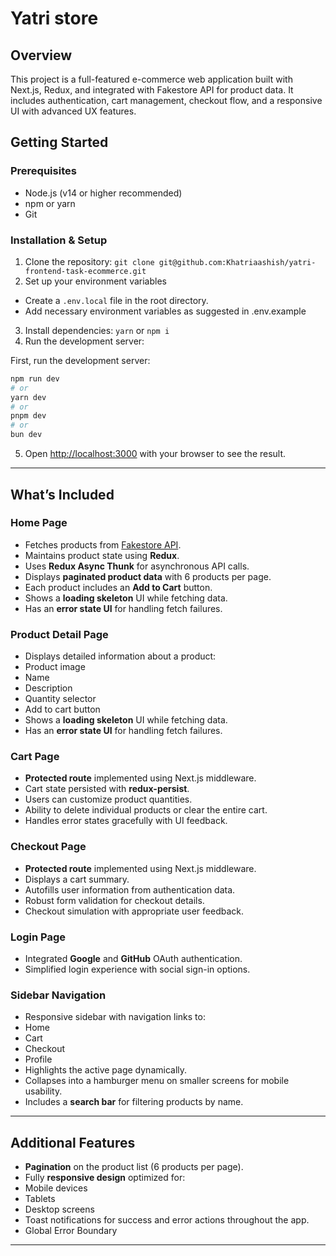 # Yatri store

## Overview

This project is a full-featured e-commerce web application built with Next.js, Redux, and integrated with Fakestore API for product data. It includes authentication, cart management, checkout flow, and a responsive UI with advanced UX features.

## Getting Started

### Prerequisites

- Node.js (v14 or higher recommended)
- npm or yarn
- Git

### Installation & Setup

1. Clone the repository: `git clone git@github.com:Khatriaashish/yatri-frontend-task-ecommerce.git`
2. Set up your environment variables

- Create a `.env.local` file in the root directory.
- Add necessary environment variables as suggested in .env.example

3. Install dependencies: `yarn` or `npm i`
4. Run the development server:

First, run the development server:

```bash
npm run dev
# or
yarn dev
# or
pnpm dev
# or
bun dev
```

5. Open [http://localhost:3000](http://localhost:3000) with your browser to see the result.

---

## What’s Included

### Home Page

- Fetches products from [Fakestore API](https://fakestoreapi.com).
- Maintains product state using **Redux**.
- Uses **Redux Async Thunk** for asynchronous API calls.
- Displays **paginated product data** with 6 products per page.
- Each product includes an **Add to Cart** button.
- Shows a **loading skeleton** UI while fetching data.
- Has an **error state UI** for handling fetch failures.

### Product Detail Page

- Displays detailed information about a product:
- Product image
- Name
- Description
- Quantity selector
- Add to cart button
- Shows a **loading skeleton** UI while fetching data.
- Has an **error state UI** for handling fetch failures.

### Cart Page

- **Protected route** implemented using Next.js middleware.
- Cart state persisted with **redux-persist**.
- Users can customize product quantities.
- Ability to delete individual products or clear the entire cart.
- Handles error states gracefully with UI feedback.

### Checkout Page

- **Protected route** implemented using Next.js middleware.
- Displays a cart summary.
- Autofills user information from authentication data.
- Robust form validation for checkout details.
- Checkout simulation with appropriate user feedback.

### Login Page

- Integrated **Google** and **GitHub** OAuth authentication.
- Simplified login experience with social sign-in options.

### Sidebar Navigation

- Responsive sidebar with navigation links to:
- Home
- Cart
- Checkout
- Profile
- Highlights the active page dynamically.
- Collapses into a hamburger menu on smaller screens for mobile usability.
- Includes a **search bar** for filtering products by name.

---

## Additional Features

- **Pagination** on the product list (6 products per page).
- Fully **responsive design** optimized for:
- Mobile devices
- Tablets
- Desktop screens
- Toast notifications for success and error actions throughout the app.
- Global Error Boundary

---
